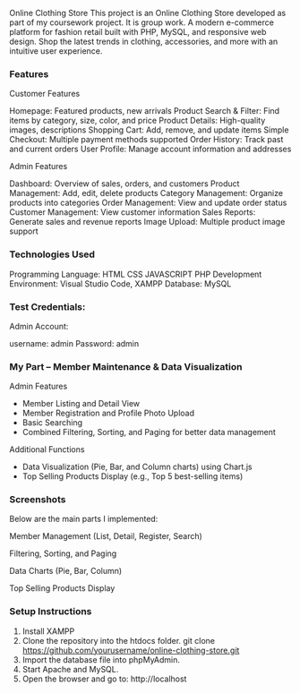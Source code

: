 Online Clothing Store This project is an Online Clothing Store developed as part of my coursework project. It is group work. A modern e-commerce platform for fashion retail built with PHP, MySQL, and responsive web design. Shop the latest trends in clothing, accessories, and more with an intuitive user experience.

### Features
Customer Features

Homepage: Featured products, new arrivals Product Search & Filter: Find items by category, size, color, and price Product Details: High-quality images, descriptions Shopping Cart: Add, remove, and update items Simple Checkout: Multiple payment methods supported Order History: Track past and current orders User Profile: Manage account information and addresses

Admin Features

Dashboard: Overview of sales, orders, and customers Product Management: Add, edit, delete products Category Management: Organize products into categories Order Management: View and update order status Customer Management: View customer information Sales Reports: Generate sales and revenue reports Image Upload: Multiple product image support

### Technologies Used
Programming Language: HTML CSS JAVASCRIPT PHP
Development Environment: Visual Studio Code, XAMPP
Database: MySQL

### Test Credentials:
Admin Account:

username: admin Password: admin

### My Part – Member Maintenance & Data Visualization
Admin Features
- Member Listing and Detail View
- Member Registration and Profile Photo Upload
- Basic Searching
- Combined Filtering, Sorting, and Paging for better data management

Additional Functions
- Data Visualization (Pie, Bar, and Column charts) using Chart.js
- Top Selling Products Display (e.g., Top 5 best-selling items)

### Screenshots
Below are the main parts I implemented:

Member Management (List, Detail, Register, Search)

Filtering, Sorting, and Paging

Data Charts (Pie, Bar, Column)

Top Selling Products Display

### Setup Instructions
1. Install XAMPP
2. Clone the repository into the htdocs folder.
     git clone https://github.com/yourusername/online-clothing-store.git
3. Import the database file into phpMyAdmin.
4. Start Apache and MySQL.
5. Open the browser and go to: http://localhost
